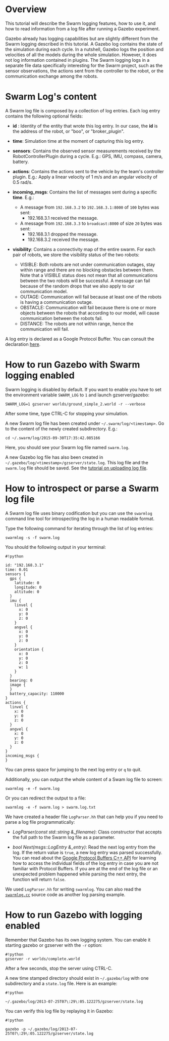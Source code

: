 # Overview

This tutorial will describe the Swarm logging features, how to use it, and how to read information from a log file after running a Gazebo experiment.

Gazebo already has logging capabilities but are slightly different from the Swarm logging described in this tutorial. A Gazebo log contains the state of the simulation during each cycle. In a nutshell, Gazebo logs the position and velocities of all the models during the whole simulation. However, it does not log information contained in plugins. The Swarm logging logs in a separate file data specifically interesting for the Swarm project, such as the sensor observations, the actions sent from the controller to the robot, or the communication exchange among the robots.

# Swarm Log's content

A Swarm log file is composed by a collection of log entries. Each log entry contains the following optional fields:

* **id** : Identity of the entity that wrote this log entry. In our case, the **id** is the address of the robot, or "boo", or "broker_plugin". 

* **time**: Simulation time at the moment of capturing this log entry.

* **sensors**: Contains the observed sensor measurements received by the RobotControllerPlugin during a cycle. E.g.: GPS, IMU, compass, camera, battery.

* **actions**: Contains the actions sent to the vehicle by the team's controller plugin. E.g.: Apply a linear velocity of 1 m/s and an angular velocity of 0.5 rad/s.

* **incoming_msgs**: Contains the list of messages sent during a specific **time**. E.g.:

     * A message from `192.168.3.2` to `192.168.3.1:8000` of `100` bytes was sent:
         * 192.168.3.1 received the message.
     * A message from `192.168.3.3` to `broadcast:8000` of size `20` bytes was sent:
         * 192.168.3.1 dropped the message.
         * 192.168.3.2 received the message.

* **visibility**: Contains a connectivity map of the entire swarm. For each pair of robots, we store the visibility status of the two robots:

     * VISIBLE: Both robots are not under communication outages, stay within range and there are no blocking obstacles between them. Note that a VISIBLE status does not mean that all communications between the two robots will be successful. A message can fail because of the random drops that we also apply to our communication model.
     * OUTAGE: Communication will fail because at least one of the robots is having a communication outage.
     * OBSTACLE: Communication will fail because there is one or more objects between the robots that according to our model, will cause communication between the robots fail.
     * DISTANCE: The robots are not within range, hence the communication will fail.

A log entry is declared as a Google Protocol Buffer. You can consult the declaration [here]().

# How to run Gazebo with Swarm logging enabled

Swarm logging is disabled by default. If you want to enable you have to set the environment variable `SWARM_LOG` to `1` and launch gzserver/gazebo:

`SWARM_LOG=1 gzserver worlds/ground_simple_2.world -r --verbose`

After some time, type CTRL-C for stopping your simulation.

A new Swarm log file has been created under `~/.swarm/log/<timestamp>`. Go to the content of the newly created subdirectory. E.g.:

`cd ~/.swarm/log/2015-09-30T17:35:42.085166`

Here, you should see your Swarm log file named `swarm.log`.

A new Gazebo log file has also been created in `~/.gazebo/log/<timestamp>/gzserver/state.log`. This log file and the `swarm.log` file should be saved. See the [tutorial on uploading log file](https://bitbucket.org/osrf/swarm/wiki/Tutorial_8-Upload_log_files).

# How to introspect or parse a Swarm log file

A Swarm log file uses binary codification but you can use the `swarmlog` command line tool for introspecting the log in a human readable format.

Type the following command for iterating through the list of log entries:

`swarmlog -s -f swarm.log`

You should the following output in your terminal:

```
#!python

id: "192.168.3.1"
time: 0.01
sensors {
  gps {
    latitude: 0
    longitude: 0
    altitude: 0
  }
  imu {
    linvel {
      x: 0
      y: 0
      z: 0
    }
    angvel {
      x: 0
      y: 0
      z: 0
    }
    orientation {
      x: 0
      y: 0
      z: 0
      w: 1
    }
  }
  bearing: 0
  image {
  }
  battery_capacity: 110000
}
actions {
  linvel {
    x: 0
    y: 0
    z: 0
  }
  angvel {
    x: 0
    y: 0
    z: 0
  }
}
incoming_msgs {
}
```

You can press space for jumping to the next log entry or `q` to quit.

Additionally, you can output the whole content of a Swam log file to screen:

`swarmlog -e -f swarm.log`

Or you can redirect the output to a file:

`swarmlog -e -f swarm.log > swarm.log.txt`

We have created a header file `LogParser.hh` that can help you if you need to parse a log file programmatically:

* *LogParser(const std::string &_filename)*: Class constructor that accepts the full path to the Swarm log file as a parameter.

* *bool Next(msgs::LogEntry &_entry)*: Read the next log entry from the log. If the return value is `true`, a new log entry was parsed successfully. You can read about the [Google Protocol Buffers C++ API](https://developers.google.com/protocol-buffers/docs/cpptutorial) for learning how to access the individual fields of the log entry in case you are not familiar with Protocol Buffers. If you are at the end of the log file or an unexpected problem happened while parsing the next entry, the function will return `false`.

We used `LogParser.hh` for writing `swarmlog`. You can also read the [`swarmlog.cc`]() source code as another log parsing example.

# How to run Gazebo with logging enabled

Remember that Gazebo has its own logging system. You can enable it starting gazebo or gzserver with the `-r` option:

```
#!python
gzserver -r worlds/complete.world
```

After a few seconds, stop the server using CTRL-C.

A new time stamped directory should exist in `~/.gazebo/log` with one subdirectory and a `state.log` file. Here is an example:

```
#!python

~/.gazebo/log/2013-07-25T07\:29\:05.122275/gzserver/state.log
```

You can verify this log file by replaying it in Gazebo:

```
#!python

gazebo -p ~/.gazebo/log/2013-07-25T07\:29\:05.122275/gzserver/state.log
```





